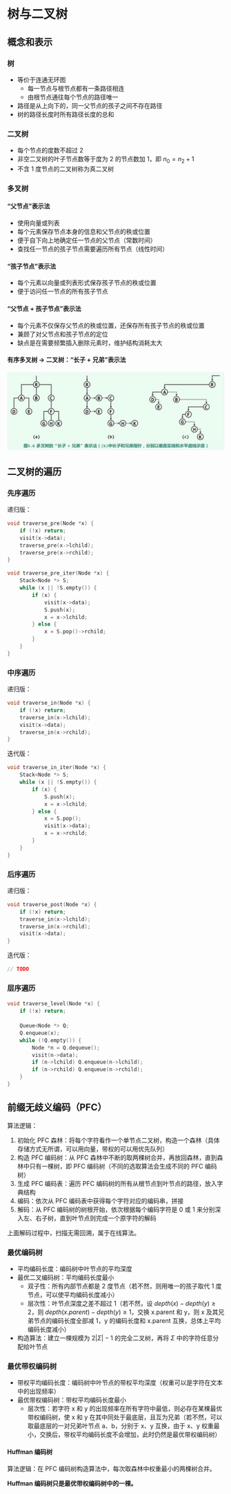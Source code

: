 # 树与二叉树

## 概念和表示

### 树

- 等价于连通无环图
    - 每一节点与根节点都有一条路径相连
    - 由根节点通往每个节点的路径唯一
- 路径是从上向下的，同一父节点的孩子之间不存在路径
- 树的路径长度时所有路径长度的总和

### 二叉树

- 每个节点的度数不超过 2
- 非空二叉树的叶子节点数等于度为 2 的节点数加 1，即 $n_0 = n_2 + 1$
- 不含 1 度节点的二叉树称为真二叉树

### 多叉树

#### “父节点”表示法

- 使用向量或列表
- 每个元素保存节点本身的信息和父节点的秩或位置
- 便于自下向上地确定任一节点的父节点（常数时间）
- 查找任一节点的孩子节点需要遍历所有节点（线性时间）

#### “孩子节点”表示法

- 每个元素以向量或列表形式保存孩子节点的秩或位置
- 便于访问任一节点的所有孩子节点

#### “父节点 + 孩子节点”表示法

- 每个元素不仅保存父节点的秩或位置，还保存所有孩子节点的秩或位置
- 兼顾了对父节点和孩子节点的定位
- 缺点是在需要频繁插入删除元素时，维护结构消耗太大

#### 有序多叉树 -> 二叉树：“长子 + 兄弟”表示法

![](media/15679091637879.jpg)

## 二叉树的遍历

### 先序遍历

递归版：

```cpp
void traverse_pre(Node *x) {
    if (!x) return;
    visit(x->data);
    traverse_pre(x->lchild);
    traverse_pre(x->rchild);
}
```

```cpp
void traverse_pre_iter(Node *x) {
    Stack<Node *> S;
    while (x || !S.empty()) {
        if (x) {
            visit(x->data);
            S.push(x);
            x = x->lchild;
        } else {
            x = S.pop()->rchild;
        }
    }
}
```

### 中序遍历

递归版：

```cpp
void traverse_in(Node *x) {
    if (!x) return;
    traverse_in(x->lchild);
    visit(x->data);
    traverse_in(x->rchild);    
}
```

迭代版：

```cpp
void traverse_in_iter(Node *x) {
    Stack<Node *> S;
    while (x || !S.empty()) {
        if (x) {
            S.push(x);
            x = x->lchild;
        } else {
            x = S.pop();
            visit(x->data);
            x = x->rchild;
        }
    }
}
```

### 后序遍历

递归版：

```cpp
void traverse_post(Node *x) {
    if (!x) return;
    traverse_in(x->lchild);
    traverse_in(x->rchild);
    visit(x->data);
}
```

迭代版：

```cpp
// TODO
```

### 层序遍历

```cpp
void traverse_level(Node *x) {
    if (!x) return;

    Queue<Node *> Q;
    Q.enqueue(x);
    while (!Q.empty()) {
        Node *n = Q.dequeue();
        visit(n->data);
        if (n->lchild) Q.enqueue(n->lchild);
        if (n->rchild) Q.enqueue(n->rchild);
    }  
}
```

## 前缀无歧义编码（PFC）

算法逻辑：

1. 初始化 PFC 森林：将每个字符看作一个单节点二叉树，构造一个森林（具体存储方式无所谓，可以用向量，带权的可以用优先队列）
2. 构造 PFC 编码树：从 PFC 森林中不断的取两棵树合并，再放回森林，直到森林中只有一棵树，即 PFC 编码树（不同的选取算法会生成不同的 PFC 编码树）
3. 生成 PFC 编码表：遍历 PFC 编码树的所有从根节点到叶节点的路径，放入字典结构
4. 编码：依次从 PFC 编码表中获得每个字符对应的编码串，拼接
5. 解码：从 PFC 编码树的树根开始，依次根据每个编码字符是 0 或 1 来分别深入左、右子树，直到叶节点则完成一个原字符的解码

上面解码过程中，扫描无需回溯，属于在线算法。

### 最优编码树

- 平均编码长度：编码树中叶节点的平均深度
- 最优二叉编码树：平均编码长度最小
    - 双子性：所有内部节点都是 2 度节点（若不然，则用唯一的孩子取代 1 度节点，可以使平均编码长度减小）
    - 层次性：叶节点深度之差不超过 1（若不然，设 $depth(x) - depth(y) \ge 2$，则 $depth(x.parent) - depth(y) \ge 1$，交换 x.parent 和 y，则 x 及其兄弟节点的编码长度全部减 1，y 的编码长度和 x.parent 互换，总体上平均编码长度减小）
- 构造算法：建立一棵规模为 $2|\Sigma|-1$ 的完全二叉树，再将 $\Sigma$ 中的字符任意分配给叶节点

### 最优带权编码树

- 带权平均编码长度：编码树中叶节点的带权平均深度（权重可以是字符在文本中的出现频率）
- 最优带权编码树：带权平均编码长度最小
    - 层次性：若字符 x 和 y 的出现频率在所有字符中最低，则必存在某棵最优带权编码树，使 x 和 y 在其中同处于最底层，且互为兄弟（若不然，可以取最底层的一对兄弟叶节点 a、b，分别于 x、y 互换，由于 x、y 权重最小，交换后，带权平均编码长度不会增加，此时仍然是最优带权编码树）

#### Huffman 编码树

算法逻辑：在 PFC 编码树构造算法中，每次取森林中权重最小的两棵树合并。

**Huffman 编码树只是最优带权编码树中的一棵。**

